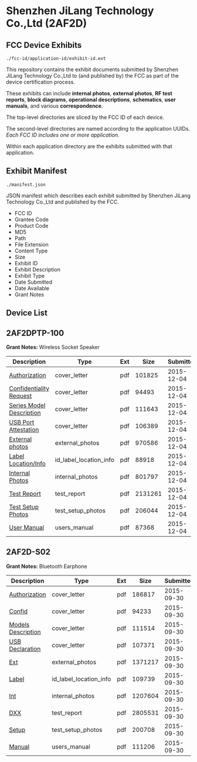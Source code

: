 # Shenzhen JiLang Technology Co.,Ltd (2AF2D)
## FCC Device Exhibits

```
./fcc-id/application-id/exhibit-id.ext
```

This repository contains the exhibit documents submitted by Shenzhen JiLang Technology Co.,Ltd to (and published by) the FCC as part of the device certification process.

These exhibits can include **internal photos**, **external photos**, **RF test reports**, **block diagrams**, **operational descriptions**, **schematics**, **user manuals**, and various **correspondence**.

The top-level directories are sliced by the FCC ID of each device.

The second-level directories are named according to the application UUIDs. *Each FCC ID includes one or more application.*

Within each application directory are the exhibits submitted with that application. 

## Exhibit Manifest

```
./manifest.json
```

JSON manifest which describes each exhibit submitted by Shenzhen JiLang Technology Co.,Ltd and published by the FCC.

- FCC ID
- Grantee Code
- Product Code
- MD5
- Path
- File Extension
- Content Type
- Size
- Exhibit ID
- Exhibit Description
- Exhibit Type
- Date Submitted
- Date Available
- Grant Notes

## Device List
## 2AF2DPTP-100
**Grant Notes:** Wireless Socket Speaker

| Description | Type | Ext | Size | Submitted | Available |
| ----------- | ---- | --- | ---- | --------- | --------- |
| [Authorization](2AF2DPTP-100/fec393a5527276cdf048df863a2c05e2/2830862.pdf) | cover_letter | pdf | 101825 | 2015-12-04 | 2015-12-04 |
| [Confidentiality Request](2AF2DPTP-100/fec393a5527276cdf048df863a2c05e2/2830863.pdf) | cover_letter | pdf | 94493 | 2015-12-04 | 2015-12-04 |
| [Series Model Description](2AF2DPTP-100/fec393a5527276cdf048df863a2c05e2/2830870.pdf) | cover_letter | pdf | 111643 | 2015-12-04 | 2015-12-04 |
| [USB Port Attestation](2AF2DPTP-100/fec393a5527276cdf048df863a2c05e2/2830871.pdf) | cover_letter | pdf | 106389 | 2015-12-04 | 2015-12-04 |
| [External photos](2AF2DPTP-100/fec393a5527276cdf048df863a2c05e2/2830864.pdf) | external_photos | pdf | 970586 | 2015-12-04 | 2015-12-04 |
| [Label Location/Info](2AF2DPTP-100/fec393a5527276cdf048df863a2c05e2/2830866.pdf) | id_label_location_info | pdf | 88918 | 2015-12-04 | 2015-12-04 |
| [Internal Photos](2AF2DPTP-100/fec393a5527276cdf048df863a2c05e2/2830865.pdf) | internal_photos | pdf | 801797 | 2015-12-04 | 2015-12-04 |
| [Test Report](2AF2DPTP-100/fec393a5527276cdf048df863a2c05e2/2830869.pdf) | test_report | pdf | 2131261 | 2015-12-04 | 2015-12-04 |
| [Test Setup Photos](2AF2DPTP-100/fec393a5527276cdf048df863a2c05e2/2830867.pdf) | test_setup_photos | pdf | 206044 | 2015-12-04 | 2015-12-04 |
| [User Manual](2AF2DPTP-100/fec393a5527276cdf048df863a2c05e2/2830868.pdf) | users_manual | pdf | 87368 | 2015-12-04 | 2015-12-04 |
## 2AF2D-S02
**Grant Notes:** Bluetooth Earphone

| Description | Type | Ext | Size | Submitted | Available |
| ----------- | ---- | --- | ---- | --------- | --------- |
| [Authorization](2AF2D-S02/e9d8e4d7609661790eb34159e6c43004/2768346.pdf) | cover_letter | pdf | 186817 | 2015-09-30 | 2015-09-30 |
| [Confid](2AF2D-S02/e9d8e4d7609661790eb34159e6c43004/2768348.pdf) | cover_letter | pdf | 94233 | 2015-09-30 | 2015-09-30 |
| [Models Description](2AF2D-S02/e9d8e4d7609661790eb34159e6c43004/2768351.pdf) | cover_letter | pdf | 111514 | 2015-09-30 | 2015-09-30 |
| [USB Declaration](2AF2D-S02/e9d8e4d7609661790eb34159e6c43004/2768354.pdf) | cover_letter | pdf | 107371 | 2015-09-30 | 2015-09-30 |
| [Ext](2AF2D-S02/e9d8e4d7609661790eb34159e6c43004/2768345.pdf) | external_photos | pdf | 1371217 | 2015-09-30 | 2015-09-30 |
| [Label](2AF2D-S02/e9d8e4d7609661790eb34159e6c43004/2768347.pdf) | id_label_location_info | pdf | 109739 | 2015-09-30 | 2015-09-30 |
| [Int](2AF2D-S02/e9d8e4d7609661790eb34159e6c43004/2768349.pdf) | internal_photos | pdf | 1207604 | 2015-09-30 | 2015-09-30 |
| [DXX](2AF2D-S02/e9d8e4d7609661790eb34159e6c43004/2768352.pdf) | test_report | pdf | 2805531 | 2015-09-30 | 2015-09-30 |
| [Setup](2AF2D-S02/e9d8e4d7609661790eb34159e6c43004/2768353.pdf) | test_setup_photos | pdf | 200708 | 2015-09-30 | 2015-09-30 |
| [Manual](2AF2D-S02/e9d8e4d7609661790eb34159e6c43004/2768350.pdf) | users_manual | pdf | 111206 | 2015-09-30 | 2015-09-30 |
